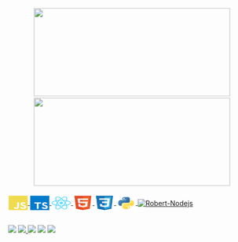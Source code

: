 ##

<div align="center">
<a href="https://github.com/ccarloslopess">
<img height="180em" width="400" src="https://github-readme-stats.vercel.app/api?username=ccarloslopess&show_icons=true&theme=dark&include_all_commits=true&count_private=true"/>
<img height="180em" width="400" src="https://github-readme-stats.vercel.app/api/top-langs/?username=ccarloslopess&layout=compact&langs_count=7&theme=dark"/>
</div>

<div style="display: inline_block"><br>
<img align="center" alt="Robert-Js" height="30" width="40" src="https://raw.githubusercontent.com/devicons/devicon/master/icons/javascript/javascript-plain.svg">
<img align="center" alt="Robert-Ts" height="30" width="40" src="https://raw.githubusercontent.com/devicons/devicon/master/icons/typescript/typescript-plain.svg">
<img align="center" alt="Robert-React" height="30" width="40" src="https://raw.githubusercontent.com/devicons/devicon/master/icons/react/react-original.svg">
<img align="center" alt="Robert-HTML" height="30" width="40" src="https://raw.githubusercontent.com/devicons/devicon/master/icons/html5/html5-original.svg">
<img align="center" alt="Robert-CSS" height="30" width="40" src="https://raw.githubusercontent.com/devicons/devicon/master/icons/css3/css3-original.svg">
<img align="center" alt="Robert-Python" height="30" width="40" src="https://raw.githubusercontent.com/devicons/devicon/master/icons/python/python-original.svg">
<img align="center" alt="Robert-Nodejs" height="30" width="40" src="https://cdn.jsdelivr.net/gh/devicons/devicon/icons/nodejs/nodejs-original.svg">

</div>

##

<div>
<a href="https://www.linkedin.com/in/carlos-lopes-551031122/" target="_blank"><img src="https://img.shields.io/badge/-LinkedIn-#0077B5?style=for-the-badge&logo=linkedin&logoColor=white" target="_blank"></a>
<a href = "carlos.lopes17@hotmail.com"><img src="https://img.shields.io/badge/-Gmail-#333?style=for-the-badge&logo=gmail&logoColor=white" target="_blank"> </a>
<a href="https://contate.me/robert_william" target="_blank"><img src="https://img.shields.io/badge/WhatsApp-25D366?style=for-the-badge&logo=whatsapp&logoColor=white" target="_blank"></a> 
<a href="https://t.me/Robert_William_R" target="_blank"><img src="https://img.shields.io/badge/Telegram-2CA5E0?style=for-the-badge&logo=telegram&logoColor=white" target="_blank"></a> 
<a href="https://www.instagram.com/ccarloslopess/" target="_blank"><img src="https://img.shields.io/badge/-Instagram-#E4405F?style=for-the-badge&logo=instagram&logoColor=white" target="_blank"></a>

</div>
